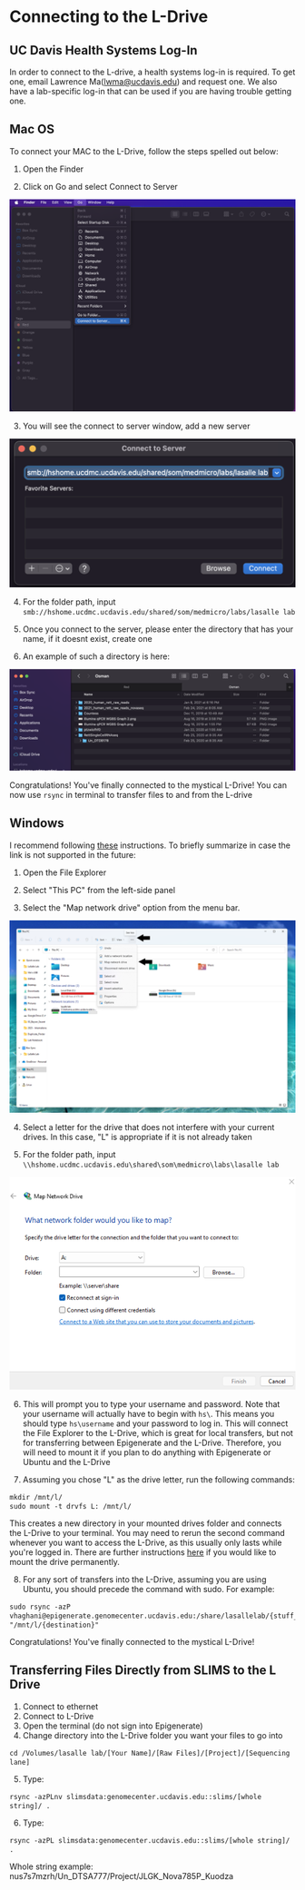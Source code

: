 # Connecting to the L-Drive

## UC Davis Health Systems Log-In

In order to connect to the L-drive, a health systems log-in is required. To get one, email Lawrence Ma(lwma@ucdavis.edu) and request one. We also have a lab-specific log-in that can be used if you are having trouble getting one.

## Mac OS
To connect your MAC to the L-Drive, follow the steps spelled out below:

1. Open the Finder

2. Click on Go and select Connect to Server

![github](https://github.com/vhaghani26/epigenerate/blob/main/L-Drive/Finder_Go.png)

3. You will see the connect to server window, add a new server

![github](https://github.com/vhaghani26/epigenerate/blob/main/L-Drive/Connect_to_server.png)

4. For the folder path, input `smb://hshome.ucdmc.ucdavis.edu/shared/som/medmicro/labs/lasalle lab`

5. Once you connect to the server, please enter the directory that has your name, if it doesnt exist, create one

6. An example of such a directory is here:

![github](https://github.com/vhaghani26/epigenerate/blob/main/L-Drive/Enter_(yourname)_directory.png)

Congratulations! You've finally connected to the mystical L-Drive! You can now use `rsync` in terminal to transfer files to and from the L-drive

## Windows

I recommend following [these](https://support.microsoft.com/en-gb/windows/map-a-network-drive-in-windows-29ce55d1-34e3-a7e2-4801-131475f9557d) instructions. To briefly summarize in case the link is not supported in the future:

1. Open the File Explorer

2. Select "This PC" from the left-side panel

3. Select the "Map network drive" option from the menu bar.

![github](https://github.com/vhaghani26/epigenerate/blob/main/L-Drive/find_map_network_drive.png)

4. Select a letter for the drive that does not interfere with your current drives. In this case, "L" is appropriate if it is not already taken

5. For the folder path, input `\\hshome.ucdmc.ucdavis.edu\shared\som\medmicro\labs\lasalle lab`

![github](https://github.com/vhaghani26/epigenerate/blob/main/L-Drive/map_network_drive.png)

6. This will prompt you to type your username and password. Note that your username will actually have to begin with `hs\`. This means you should type `hs\username` and your password to log in. This will connect the File Explorer to the L-Drive, which is great for local transfers, but not for transferring between Epigenerate and the L-Drive. Therefore, you will need to mount it if you plan to do anything with Epigenerate or Ubuntu and the L-Drive

7. Assuming you chose "L" as the drive letter, run the following commands:

```
mkdir /mnt/l/
sudo mount -t drvfs L: /mnt/l/
```

This creates a new directory in your mounted drives folder and connects the L-Drive to your terminal. You may need to rerun the second command whenever you want to access the L-Drive, as this usually only lasts while you're logged in. There are further instructions [here](https://www.public-health.uiowa.edu/it/support/kb48568/) if you would like to mount the drive permanently.

8. For any sort of transfers into the L-Drive, assuming you are using Ubuntu, you should precede the command with sudo. For example:

```
sudo rsync -azP vhaghani@epigenerate.genomecenter.ucdavis.edu:/share/lasallelab/{stuff_to_transfer} "/mnt/l/{destination}"
```

Congratulations! You've finally connected to the mystical L-Drive!

## Transferring Files Directly from SLIMS to the L Drive

1. Connect to ethernet
2. Connect to L-Drive 
3. Open the terminal (do not sign into Epigenerate)
4. Change directory into the L-Drive folder you want your files to go into 

```
cd /Volumes/lasalle lab/[Your Name]/[Raw Files]/[Project]/[Sequencing lane]
```

5. Type:

```
rsync -azPLnv slimsdata:genomecenter.ucdavis.edu::slims/[whole string]/ .
```

6. Type: 

```
rsync -azPL slimsdata:genomecenter.ucdavis.edu::slims/[whole string]/ .
```

Whole string example: nus7s7mzrh/Un_DTSA777/Project/JLGK_Nova785P_Kuodza

